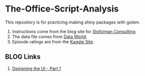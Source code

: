 # The-Office-Script-Analysis

This repository is for practicing making shiny packages with golem.  

1. Instructions come from the blog site for [Stoltzman Consulting](https://www.stoltzmanconsulting.com/blog).  
1. The data file comes from [Data World](https://data.world/abhinavr8/the-office-scripts-dataset).
1. Episode ratings are from the [Kaggle Site](https://www.kaggle.com/kapastor/the-office-imdb-ratings-per-episode).  

## BLOG Links

1. [Designing the UI - Part 1](https://www.stoltzmanconsulting.com/blog/2021/01/06/r-shiny-golem-development-to-production-part-1)


